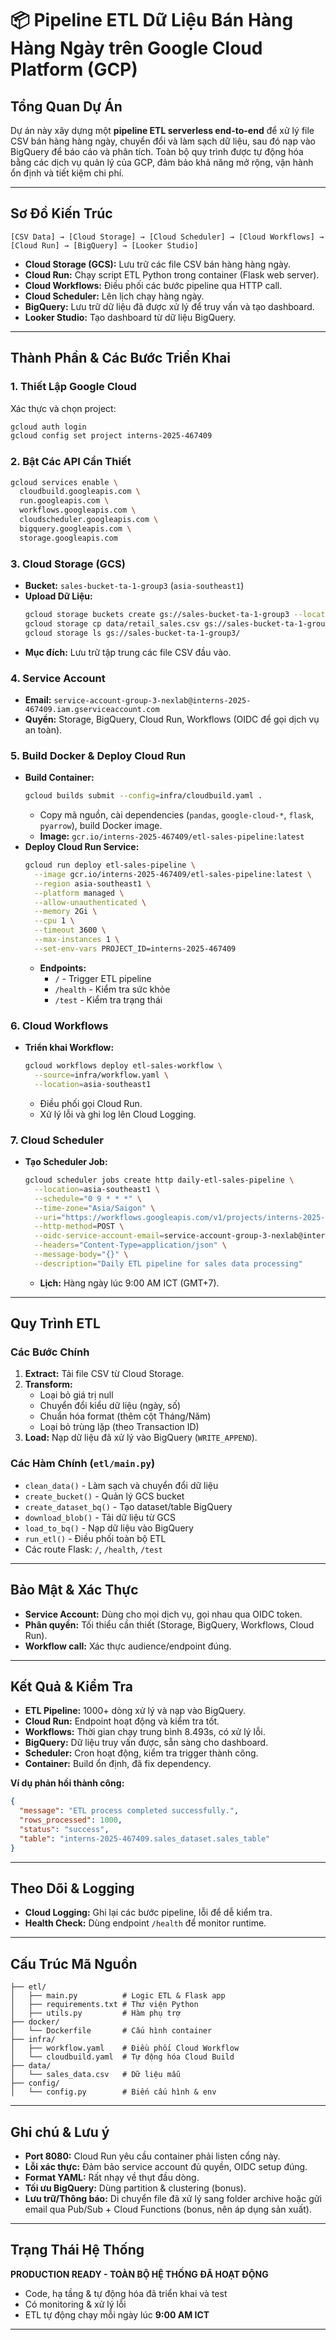 # 📦 Pipeline ETL Dữ Liệu Bán Hàng Hàng Ngày trên Google Cloud Platform (GCP)

## Tổng Quan Dự Án

Dự án này xây dựng một **pipeline ETL serverless end-to-end** để xử lý file CSV bán hàng hàng ngày, chuyển đổi và làm sạch dữ liệu, sau đó nạp vào BigQuery để báo cáo và phân tích. Toàn bộ quy trình được tự động hóa bằng các dịch vụ quản lý của GCP, đảm bảo khả năng mở rộng, vận hành ổn định và tiết kiệm chi phí.

---

## Sơ Đồ Kiến Trúc

```
[CSV Data] → [Cloud Storage] → [Cloud Scheduler] → [Cloud Workflows] → [Cloud Run] → [BigQuery] → [Looker Studio]
```

- **Cloud Storage (GCS):** Lưu trữ các file CSV bán hàng hàng ngày.
- **Cloud Run:** Chạy script ETL Python trong container (Flask web server).
- **Cloud Workflows:** Điều phối các bước pipeline qua HTTP call.
- **Cloud Scheduler:** Lên lịch chạy hàng ngày.
- **BigQuery:** Lưu trữ dữ liệu đã được xử lý để truy vấn và tạo dashboard.
- **Looker Studio:** Tạo dashboard từ dữ liệu BigQuery.

---

## Thành Phần & Các Bước Triển Khai

### 1. Thiết Lập Google Cloud

Xác thực và chọn project:
```bash
gcloud auth login
gcloud config set project interns-2025-467409
```

### 2. Bật Các API Cần Thiết

```bash
gcloud services enable \
  cloudbuild.googleapis.com \
  run.googleapis.com \
  workflows.googleapis.com \
  cloudscheduler.googleapis.com \
  bigquery.googleapis.com \
  storage.googleapis.com
```

### 3. Cloud Storage (GCS)

- **Bucket:** `sales-bucket-ta-1-group3` (`asia-southeast1`)
- **Upload Dữ Liệu:**
  ```bash
  gcloud storage buckets create gs://sales-bucket-ta-1-group3 --location=asia-southeast1
  gcloud storage cp data/retail_sales.csv gs://sales-bucket-ta-1-group3/sales.csv
  gcloud storage ls gs://sales-bucket-ta-1-group3/
  ```
- **Mục đích:** Lưu trữ tập trung các file CSV đầu vào.

### 4. Service Account

- **Email:** `service-account-group-3-nexlab@interns-2025-467409.iam.gserviceaccount.com`
- **Quyền:** Storage, BigQuery, Cloud Run, Workflows (OIDC để gọi dịch vụ an toàn).

### 5. Build Docker & Deploy Cloud Run

- **Build Container:**
  ```bash
  gcloud builds submit --config=infra/cloudbuild.yaml .
  ```
  - Copy mã nguồn, cài dependencies (`pandas`, `google-cloud-*`, `flask`, `pyarrow`), build Docker image.
  - **Image:** `gcr.io/interns-2025-467409/etl-sales-pipeline:latest`
- **Deploy Cloud Run Service:**
  ```bash
  gcloud run deploy etl-sales-pipeline \
    --image gcr.io/interns-2025-467409/etl-sales-pipeline:latest \
    --region asia-southeast1 \
    --platform managed \
    --allow-unauthenticated \
    --memory 2Gi \
    --cpu 1 \
    --timeout 3600 \
    --max-instances 1 \
    --set-env-vars PROJECT_ID=interns-2025-467409
  ```
  - **Endpoints:**
    - `/` - Trigger ETL pipeline
    - `/health` - Kiểm tra sức khỏe
    - `/test` - Kiểm tra trạng thái

### 6. Cloud Workflows

- **Triển khai Workflow:**
  ```bash
  gcloud workflows deploy etl-sales-workflow \
    --source=infra/workflow.yaml \
    --location=asia-southeast1
  ```
  - Điều phối gọi Cloud Run.
  - Xử lý lỗi và ghi log lên Cloud Logging.

### 7. Cloud Scheduler

- **Tạo Scheduler Job:**
  ```bash
  gcloud scheduler jobs create http daily-etl-sales-pipeline \
    --location=asia-southeast1 \
    --schedule="0 9 * * *" \
    --time-zone="Asia/Saigon" \
    --uri="https://workflows.googleapis.com/v1/projects/interns-2025-467409/locations/asia-southeast1/workflows/etl-sales-workflow/executions" \
    --http-method=POST \
    --oidc-service-account-email=service-account-group-3-nexlab@interns-2025-467409.iam.gserviceaccount.com \
    --headers="Content-Type=application/json" \
    --message-body="{}" \
    --description="Daily ETL pipeline for sales data processing"
  ```
  - **Lịch:** Hàng ngày lúc 9:00 AM ICT (GMT+7).

---

## Quy Trình ETL

### Các Bước Chính

1. **Extract:** Tải file CSV từ Cloud Storage.
2. **Transform:**
   - Loại bỏ giá trị null
   - Chuyển đổi kiểu dữ liệu (ngày, số)
   - Chuẩn hóa format (thêm cột Tháng/Năm)
   - Loại bỏ trùng lặp (theo Transaction ID)
3. **Load:** Nạp dữ liệu đã xử lý vào BigQuery (`WRITE_APPEND`).

### Các Hàm Chính (`etl/main.py`)

- `clean_data()` - Làm sạch và chuyển đổi dữ liệu
- `create_bucket()` - Quản lý GCS bucket
- `create_dataset_bq()` - Tạo dataset/table BigQuery
- `download_blob()` - Tải dữ liệu từ GCS
- `load_to_bq()` - Nạp dữ liệu vào BigQuery
- `run_etl()` - Điều phối toàn bộ ETL
- Các route Flask: `/`, `/health`, `/test`

---

## Bảo Mật & Xác Thực

- **Service Account:** Dùng cho mọi dịch vụ, gọi nhau qua OIDC token.
- **Phân quyền:** Tối thiểu cần thiết (Storage, BigQuery, Workflows, Cloud Run).
- **Workflow call:** Xác thực audience/endpoint đúng.

---

## Kết Quả & Kiểm Tra

- **ETL Pipeline:** 1000+ dòng xử lý và nạp vào BigQuery.
- **Cloud Run:** Endpoint hoạt động và kiểm tra tốt.
- **Workflows:** Thời gian chạy trung bình 8.493s, có xử lý lỗi.
- **BigQuery:** Dữ liệu truy vấn được, sẵn sàng cho dashboard.
- **Scheduler:** Cron hoạt động, kiểm tra trigger thành công.
- **Container:** Build ổn định, đã fix dependency.

**Ví dụ phản hồi thành công:**
```json
{
  "message": "ETL process completed successfully.",
  "rows_processed": 1000,
  "status": "success", 
  "table": "interns-2025-467409.sales_dataset.sales_table"
}
```

---

## Theo Dõi & Logging

- **Cloud Logging:** Ghi lại các bước pipeline, lỗi để dễ kiểm tra.
- **Health Check:** Dùng endpoint `/health` để monitor runtime.

---

## Cấu Trúc Mã Nguồn

```
├── etl/
│   ├── main.py          # Logic ETL & Flask app
│   ├── requirements.txt # Thư viện Python
│   ├── utils.py         # Hàm phụ trợ
├── docker/
│   └── Dockerfile       # Cấu hình container
├── infra/
│   ├── workflow.yaml    # Điều phối Cloud Workflow
│   └── cloudbuild.yaml  # Tự động hóa Cloud Build
├── data/
│   └── sales_data.csv   # Dữ liệu mẫu
├── config/
│   └── config.py        # Biến cấu hình & env
```

---

## Ghi chú & Lưu ý

- **Port 8080:** Cloud Run yêu cầu container phải listen cổng này.
- **Lỗi xác thực:** Đảm bảo service account đủ quyền, OIDC setup đúng.
- **Format YAML:** Rất nhạy về thụt đầu dòng.
- **Tối ưu BigQuery:** Dùng partition & clustering (bonus).
- **Lưu trữ/Thông báo:** Di chuyển file đã xử lý sang folder archive hoặc gửi email qua Pub/Sub + Cloud Functions (bonus, nên áp dụng sản xuất).

---

## Trạng Thái Hệ Thống

**PRODUCTION READY - TOÀN BỘ HỆ THỐNG ĐÃ HOẠT ĐỘNG**

- Code, hạ tầng & tự động hóa đã triển khai và test
- Có monitoring & xử lý lỗi
- ETL tự động chạy mỗi ngày lúc **9:00 AM ICT**

---